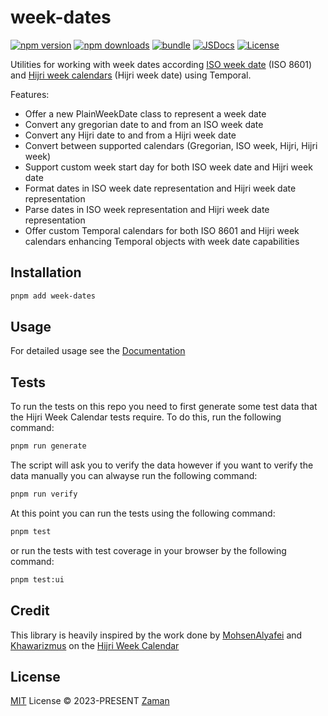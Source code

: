 # week-dates

[![npm version][npm-version-src]][npm-version-href]
[![npm downloads][npm-downloads-src]][npm-downloads-href]
[![bundle][bundle-src]][bundle-href]
[![JSDocs][jsdocs-src]][jsdocs-href]
[![License][license-src]][license-href]

Utilities for working with week dates according [ISO week date](https://en.wikipedia.org/wiki/ISO_week_date) (ISO 8601) and [Hijri week calendars](https://github.com/khawarizmus/hijri-week-calendar-proposal)  (Hijri week date) using Temporal.

Features:
- Offer a new PlainWeekDate class to represent a week date
- Convert any gregorian date to and from an ISO week date
- Convert any Hijri date to and from a Hijri week date
- Convert between supported calendars (Gregorian, ISO week, Hijri, Hijri week)
- Support custom week start day for both ISO week date and Hijri week date
- Format dates in ISO week date representation and Hijri week date representation
- Parse dates in ISO week representation and Hijri week date representation
- Offer custom Temporal calendars for both ISO 8601 and Hijri week calendars enhancing Temporal objects with week date capabilities

## Installation

```bash
pnpm add week-dates
```

## Usage

For detailed usage see the [Documentation]()

## Tests

To run the tests on this repo you need to first generate some test data that the Hijri Week Calendar tests require. To do this, run the following command:

```bash
pnpm run generate
```

The script will ask you to verify the data however if you want to verify the data manually you can alwayse run the following command:

```bash
pnpm run verify
```
At this point you can run the tests using the following command:

```bash
pnpm test
```

or run the tests with test coverage in your browser by the following command:

```bash
pnpm test:ui
```
## Credit

This library is heavily inspired by the work done by [MohsenAlyafei](https://github.com/MohsenAlyafei) and [Khawarizmus](https://github.com/khawarizmus) on the [Hijri Week Calendar](https://github.com/khawarizmus/hijri-week-calendar)

## License

[MIT](./LICENSE) License © 2023-PRESENT [Zaman](https://github.com/zamanapp)

<!-- Badges -->

[npm-version-src]: https://img.shields.io/npm/v/week-dates?style=flat&colorA=080f12&colorB=1fa669
[npm-version-href]: https://npmjs.com/package/week-dates
[npm-downloads-src]: https://img.shields.io/npm/dm/week-dates?style=flat&colorA=080f12&colorB=1fa669
[npm-downloads-href]: https://npmjs.com/package/week-dates
[bundle-src]: https://img.shields.io/bundlephobia/minzip/week-dates?style=flat&colorA=080f12&colorB=1fa669&label=minzip
[bundle-href]: https://bundlephobia.com/result?p=week-dates
[license-src]: https://img.shields.io/github/license/zamanapp/week-dates.svg?style=flat&colorA=080f12&colorB=1fa669
[license-href]: https://github.com/zamanapp/week-dates/blob/main/LICENSE
[jsdocs-src]: https://img.shields.io/badge/jsdocs-reference-080f12?style=flat&colorA=080f12&colorB=1fa669
[jsdocs-href]: https://www.jsdocs.io/package/week-dates
